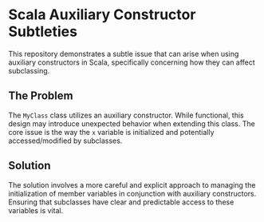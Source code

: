 # Scala Auxiliary Constructor Subtleties

This repository demonstrates a subtle issue that can arise when using auxiliary constructors in Scala, specifically concerning how they can affect subclassing.

## The Problem

The `MyClass` class utilizes an auxiliary constructor. While functional, this design may introduce unexpected behavior when extending this class. The core issue is the way the `x` variable is initialized and potentially accessed/modified by subclasses.

## Solution

The solution involves a more careful and explicit approach to managing the initialization of member variables in conjunction with auxiliary constructors. Ensuring that subclasses have clear and predictable access to these variables is vital.